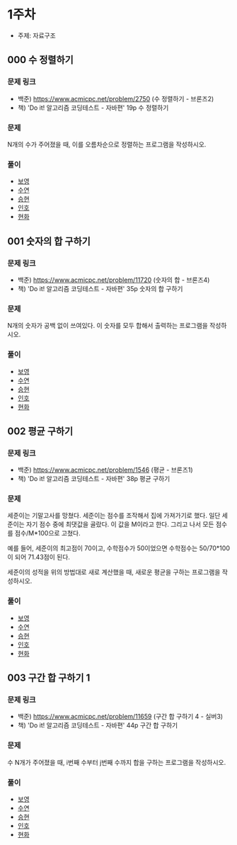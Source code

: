 # 1주차

- 주제: 자료구조

## 000 수 정렬하기

### 문제 링크
- 백준) https://www.acmicpc.net/problem/2750 (수 정렬하기 - 브론즈2)
- 책) 'Do it! 알고리즘 코딩테스트 - 자바편' 19p 수 정렬하기

### 문제
N개의 수가 주어졌을 때, 이를 오름차순으로 정렬하는 프로그램을 작성하시오.

### 풀이
  - [보영](./README.md)
  - [수연](./README.md)
  - [승현](./README.md)
  - [인호](./README.md)
  - [현화](./README.md)


## 001 숫자의 합 구하기

### 문제 링크
- 백준) https://www.acmicpc.net/problem/11720 (숫자의 합 - 브론즈4)
- 책) 'Do it! 알고리즘 코딩테스트 - 자바편' 35p 숫자의 합 구하기

### 문제
N개의 숫자가 공백 없이 쓰여있다. 이 숫자를 모두 합해서 출력하는 프로그램을 작성하시오.

### 풀이
  - [보영](./README.md)
  - [수연](./README.md)
  - [승현](./README.md)
  - [인호](./README.md)
  - [현화](./README.md)


## 002 평균 구하기

### 문제 링크
- 백준) https://www.acmicpc.net/problem/1546 (평균 - 브론즈1)
- 책) 'Do it! 알고리즘 코딩테스트 - 자바편' 38p 평균 구하기

### 문제
세준이는 기말고사를 망쳤다. 세준이는 점수를 조작해서 집에 가져가기로 했다. 일단 세준이는 자기 점수 중에 최댓값을 골랐다. 이 값을 M이라고 한다. 그리고 나서 모든 점수를 점수/M*100으로 고쳤다.

예를 들어, 세준이의 최고점이 70이고, 수학점수가 50이었으면 수학점수는 50/70*100이 되어 71.43점이 된다.

세준이의 성적을 위의 방법대로 새로 계산했을 때, 새로운 평균을 구하는 프로그램을 작성하시오.

### 풀이
  - [보영](./README.md)
  - [수연](./README.md)
  - [승현](./README.md)
  - [인호](./README.md)
  - [현화](./README.md)






## 003 구간 합 구하기 1	

### 문제 링크
- 백준) https://www.acmicpc.net/problem/11659 (구간 합 구하기 4 - 실버3)
- 책) 'Do it! 알고리즘 코딩테스트 - 자바편' 44p 구간 합 구하기

### 문제
수 N개가 주어졌을 때, i번째 수부터 j번째 수까지 합을 구하는 프로그램을 작성하시오.

### 풀이
  - [보영](./README.md)
  - [수연](../../풀이/수연/1주차/ex01.java)
  - [승현](./README.md)
  - [인호](../../풀이/인호/1주차/Main_003.java)
  - [현화](./README.md)
